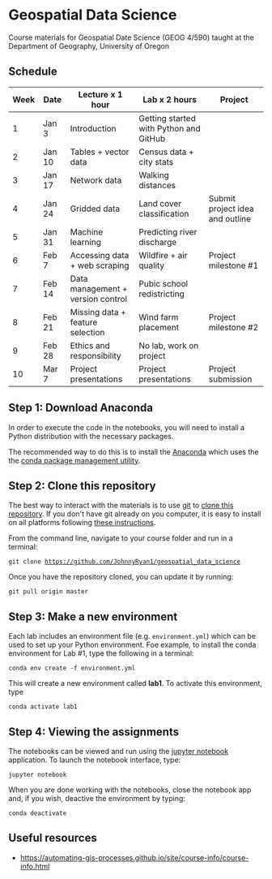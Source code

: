 # Geospatial Data Science #

Course materials for Geospatial Date Science (GEOG 4/590) taught at the Department of Geography, University of Oregon

## Schedule

| **Week**    |  **Date**  | **Lecture x 1 hour**  | **Lab x 2 hours**                     | **Project**      |
| ----------- |------------|-----------------------|---------------------------------------|------------------|
| 1           | Jan 3      |Introduction           |Getting started with Python and GitHub |                  | 
| 2           | Jan 10     |Tables + vector data   |Census data + city stats               |                  | 
| 3           | Jan 17     |Network data           |Walking distances                      |                  |
| 4           | Jan 24     |Gridded data           |Land cover classification              |Submit project idea and outline| 
| 5           | Jan 31     |Machine learning       |Predicting river discharge             |                  |
| 6           | Feb 7      |Accessing data + web scraping     |Wildfire + air quality        |Project milestone #1           |
| 7           | Feb 14     |Data management + version control |Pubic school redistricting    |                  |
| 8           | Feb 21     |Missing data + feature selection  |Wind farm placement           |Project milestone #2           |
| 9           | Feb 28     |Ethics and responsibility |No lab, work on project       |                               |
| 10          | Mar 7      |Project presentations  |Project presentations                  |Project submission             |


## Step 1: Download Anaconda

In order to execute the code in the notebooks, you will need to install a Python distribution with the necessary packages.

The recommended way to do this is to install the [Anaconda](https://www.anaconda.com/download/) which uses the the [conda package management utility](https://conda.io/docs/).

## Step 2: Clone this repository

The best way to interact with the materials is to use [git](https://git-scm.com/) to [clone this repository](https://git-scm.com/book/en/v2/Git-Basics-Getting-a-Git-Repository). If you don't have git already on you computer, it is easy to install on all platforms following [these instructions](https://git-scm.com/book/en/v2/Getting-Started-Installing-Git).

From the command line, navigate to your course folder and run in a terminal:

<code>git clone https://github.com/JohnnyRyan1/geospatial_data_science</code>

Once you have the repository cloned, you can update it by running:

<code>git pull origin master</code>

<!-- The links below will render the notebooks via the [nbviewer](http://nbviewer.jupyter.org/) service, which allows some of the fancy interactive graphics to be viewed online. If you browse directly to the notebooks on github, they may not show up properly. So please use these links.-->

<!--The lecture notes are in the form of interactive [Jupyter Notebooks](https://jupyter-notebook.readthedocs.io/en/stable/examples/Notebook/What%20is%20the%20Jupyter%20Notebook.html).-->

## Step 3: Make a new environment

Each lab includes an environment file (e.g. <code>environment.yml</code>) which can be used to set up your Python environment. Foe example, to install the conda environment for Lab #1, type the following in a terminal:

<code>conda env create -f environment.yml</code>

This will create a new environment called **lab1**. To activate this environment, type

<code>conda activate lab1</code>

<!--For more depth, you can read my [detailed intstructions for installing python](https://rabernat.github.io/research_computing/python.html).-->

## Step 4: Viewing the assignments

The notebooks can be viewed and run using the [jupyter notebook](https://jupyter-notebook.readthedocs.io/en/stable/notebook.html) application. To launch the notebook interface, type:

<code>jupyter notebook</code>

When you are done working with the notebooks, close the notebook app and, if you wish, deactive the environment by typing:

<code>conda deactivate</code>

## Useful resources ##

* https://automating-gis-processes.github.io/site/course-info/course-info.html

<!--## Why Python ##

A great deal has been written on [this subject](http://cyrille.rossant.net/why-using-python-for-scientific-computing/).
My reasons are summarized as follows.

1. __Python is open source__. [Open source](https://en.wikipedia.org/wiki/Open_source)
means that the source code is available freely to the public and can be examined,
modified, and improved. The alternative to open source is closed, proprietary.
Proprietary tools, such as MATLAB, are ultimately controlled by corporations, and
those corporations decide what features they will include. I consider software
tools as a central part of scientific research---if we want to have transparent,
reproducible, scientific results, we should be using open source tools.
[Nature](http://www.nature.com/nature/journal/v482/n7386/full/nature10836.html)
agrees with me.

1. __Python is free__. It does not cost money to use python. If your scientific
code is written in MATLAB, it can only be run by others with access to MATLAB.
That means people outside the university world (e.g. high school students), in
economically disadvantaged communities, or in developing countries will be
unable to reproduce and build on your results.

1. __Python is easy to read__. This may seem like a superficial point, but it is
crucial for effective sharing of code. Even if you are the only one reading
your code, python is easy on the eyes.

1. __Python has a great library__. The [scipy ecosystem](http://scipy.org)
provides the tools to do almost anything you can imagine.

1. __Python is constantly evolving__. If you find something you _can't_ do with
python, chances are someone is working on it. The world is changing: data is
exploding, computers architecture is evolving, and new forms of analysis and
visualization are being invented. Python is evolving too, and it evolves based
on what the community needs.

1. __Python is at home on the web__. The [Jupyter project](https://jupyter.org/)
grew out of the python community and is revolutionizing the way we do science
and communicate it with others. With Jupyter, I never have to leave my browser.
[Nature agrees](http://www.nature.com/news/interactive-notebooks-sharing-the-code-1.16261)
that this is the future of scientific communication. -->
